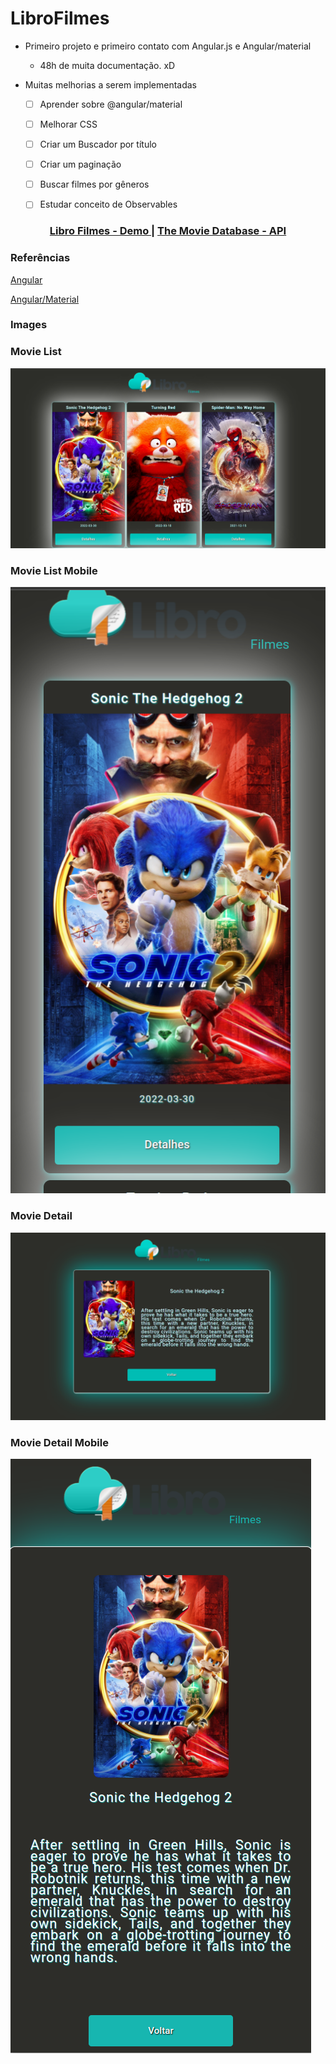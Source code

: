 # LibroFilmes

- Primeiro projeto e primeiro contato com Angular.js e Angular/material

  - 48h de muita documentação. xD

- Muitas melhorias a serem implementadas

  - [ ] Aprender sobre @angular/material

  - [ ] Melhorar CSS
  - [ ] Criar um Buscador por título
  - [ ] Criar um paginação
  - [ ] Buscar filmes por gêneros
  - [ ] Estudar conceito de Observables

<div align="center">
  <h3>
    <a href="https://libro-filmes.netlify.app/" target="_blank">
      Libro Filmes - Demo
    </a>
    <span> | </span>
    <a href="https://www.themoviedb.org/" target="_blank">
      The Movie Database - API
    </a>
  </h3>
</div>


### Referências

[Angular](https://angular.io/docs)

[Angular/Material](https://material.angular.io/guide/getting-started)

### Images

### Movie List
![screenshot](https://raw.githubusercontent.com/DariAlves/angular-projects/main/libro-filmes/prints/movie-list.png)

### Movie List Mobile
![screenshot](https://raw.githubusercontent.com/DariAlves/angular-projects/main/libro-filmes/prints/movie-list-mobile.png)

### Movie Detail
![screenshot](https://raw.githubusercontent.com/DariAlves/angular-projects/main/libro-filmes/prints/movie-detail.png)


### Movie Detail Mobile
![screenshot](https://raw.githubusercontent.com/DariAlves/angular-projects/main/libro-filmes/prints/movie-detail-mobile.png)
